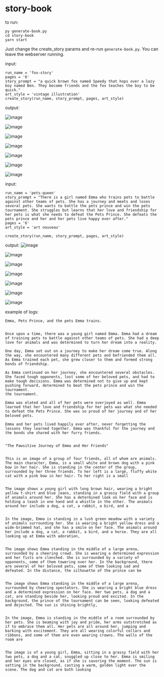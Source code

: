 ﻿# story-book

to run:
```
py generate-book.py
cd story-book
yarn start
```

Just change the create_story params and re-run `generate-book.py`. You can leave the webserver running.


input:
```
run_name = 'fox-story'
pages = '6'
story_prompt = "a quick brown fox named Speedy that hops over a lazy boy named Ben. They become friends and the fox teaches the boy to be quick."
art_style = 'vintage illustration'
create_story(run_name, story_prompt, pages, art_style)
```

output:

![image](https://user-images.githubusercontent.com/2433091/208545495-14ee8589-f824-4f7e-8742-47a55bc39719.png)

![image](https://user-images.githubusercontent.com/2433091/208545533-09fff710-3df5-469c-a938-032aa5f9631e.png)

![image](https://user-images.githubusercontent.com/2433091/208545554-e6acb4d4-8528-46af-9734-025fb2cedd1e.png)

![image](https://user-images.githubusercontent.com/2433091/208545575-48a485eb-fa01-4d02-9e42-018673d027ce.png)

![image](https://user-images.githubusercontent.com/2433091/208545593-43a956c7-ce32-40d2-95ba-94b441773370.png)

![image](https://user-images.githubusercontent.com/2433091/208545614-068781c6-c94f-4b2e-bfab-aa5069e55829.png)

![image](https://user-images.githubusercontent.com/2433091/208545629-cd5e37b4-ce37-4a9f-b82c-a2810d210fc0.png)


input:
```
run_name = 'pets-queen'
story_prompt = "There is a girl named Emma who trains pets to battle against other teams of pets. She has a journey and meets and loses several pets. She wants to battle the pets prince and win the pets tournament. She struggles but learns that her love and friendship for her pets is what she needs to defeat the Pets Prince. She defeats the pets prince and her and her pets live happy ever after."
pages = '6'
art_style = 'art nouveau'

create_story(run_name, story_prompt, pages, art_style)
```

output:
![image](https://user-images.githubusercontent.com/2433091/208549890-fbf5ed69-d601-45a5-a409-18254927ae82.png)

![image](https://user-images.githubusercontent.com/2433091/208549906-996cfcc6-5f27-41ee-bf7d-b4f6d4c0d5c0.png)

![image](https://user-images.githubusercontent.com/2433091/208549927-3d013422-75ce-436a-a712-c9bca9a54fd3.png)

![image](https://user-images.githubusercontent.com/2433091/208549952-e8b2d52c-dfaa-4007-9e54-d45a39b37a8e.png)

![image](https://user-images.githubusercontent.com/2433091/208549968-c2a7fb1d-f939-4902-b697-a0379567933e.png)

![image](https://user-images.githubusercontent.com/2433091/208549984-b5668cba-1276-4f13-93d7-0f1bfbfd201d.png)

![image](https://user-images.githubusercontent.com/2433091/208550006-2f28377e-3ebb-4fdc-8499-ffa028a535d4.png)

example of logs:
```
Emma, Pets Prince, and the pets Emma trains.


Once upon a time, there was a young girl named Emma. Emma had a dream of training pets to battle against other teams of pets. She had a deep love for animals and was determined to turn her dream into a reality.

One day, Emma set out on a journey to make her dream come true. Along the way, she encountered many different pets and befriended them all. As Emma trained each pet, she grew closer to them and formed strong bonds of friendship.

As Emma continued on her journey, she encountered several obstacles. She faced tough opponents, lost some of her beloved pets, and had to make tough decisions. Emma was determined not to give up and kept pushing forward, determined to beat the pets prince and win the tournament.
the tournament.

Emma was elated and all of her pets were overjoyed as well. Emma learned that her love and friendship for her pets was what she needed to defeat the Pets Prince. She was so proud of her journey and of her beloved pets.

Emma and her pets lived happily ever after, never forgetting the lessons they learned together. Emma was thankful for the journey and the bonds she shared with her furry friends.


"The Pawsitive Journey of Emma and Her Friends"


This is an image of a group of four friends, all of whom are animals. The main character, Emma, is a small white and brown dog with a pink bow in her hair. She is standing in the center of the group, surrounded by her three friends. To her left is a large, fluffy white cat with a pink bow in her hair. To her right is a small


The image shows a young girl with long brown hair, wearing a bright yellow t-shirt and blue jeans, standing in a grassy field with a group of animals around her. She has a determined look on her face and is holding a leash in one hand and a whistle in the other. The animals around her include a dog, a cat, a rabbit, a bird, and a


In the image, Emma is standing in a lush green meadow with a variety of animals surrounding her. She is wearing a bright yellow dress and a wide-brimmed hat, and she has a smile on her face. The animals around her include a dog, a cat, a rabbit, a bird, and a horse. They are all looking up at Emma with adoration,


The image shows Emma standing in the middle of a large arena, surrounded by a cheering crowd. She is wearing a determined expression and her fists are clenched. She is surrounded by a variety of opponents, some of them towering over her. In the background, there are several of her beloved pets, some of them looking sad and defeated. In the distance, the silhouette of the prince can be


The image shows Emma standing in the middle of a large arena, surrounded by cheering spectators. She is wearing a bright blue dress and a determined expression on her face. Her two pets, a dog and a cat, are standing beside her, looking proud and excited. In the background, the prince of the tournament can be seen, looking defeated and dejected. The sun is shining brightly,


In the image, Emma is standing in the middle of a room surrounded by her pets. She is beaming with joy and pride, her arms outstretched as if to embrace them all. Her pets are all around her, jumping and barking with excitement. They are all wearing colorful collars and ribbons, and some of them are even wearing crowns. The walls of the room are


The image is of a young girl, Emma, sitting in a grassy field with her two pets, a dog and a cat, snuggled up close to her. Emma is smiling and her eyes are closed, as if she is savoring the moment. The sun is setting in the background, casting a warm, golden light over the scene. The dog and cat are both looking
```
